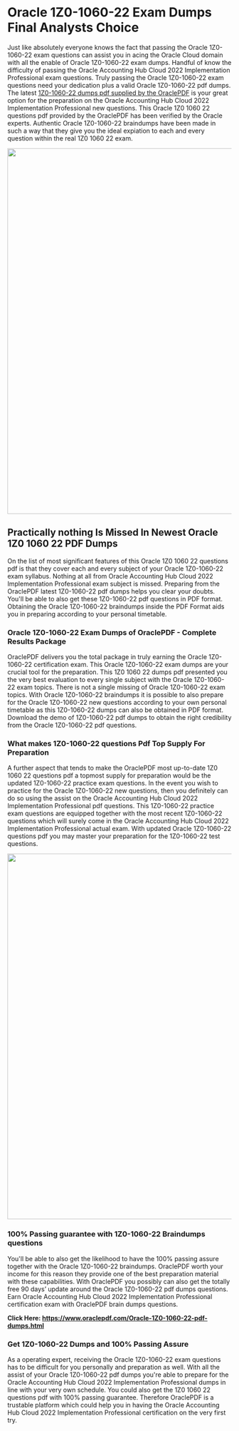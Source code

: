 <h1>Oracle 1Z0-1060-22 Exam Dumps Final Analysts Choice</h1>
<p>Just like absolutely everyone knows the fact that passing the Oracle 1Z0-1060-22 exam questions can assist you in acing the&nbsp;Oracle Cloud&nbsp;domain with all the enable of Oracle 1Z0-1060-22 exam dumps. Handful of know the difficulty of passing the Oracle Accounting Hub Cloud 2022 Implementation Professional exam questions. Truly passing the Oracle 1Z0-1060-22 exam questions need your dedication plus a valid Oracle 1Z0-1060-22 pdf dumps. The latest&nbsp;<a href="https://www.oraclepdf.com/Oracle-1Z0-1060-22-pdf-dumps.html">1Z0-1060-22 dumps pdf supplied by the OraclePDF</a>&nbsp;is your great option for the preparation on the Oracle Accounting Hub Cloud 2022 Implementation Professional new questions. This Oracle 1Z0 1060 22 questions pdf provided by the OraclePDF has been verified by the Oracle experts. Authentic Oracle 1Z0-1060-22 braindumps have been made in such a way that they give you the ideal expiation to each and every question within the real 1Z0 1060 22 exam.</p>
<p><a href="https://www.oraclepdf.com/Oracle-1Z0-1060-22-pdf-dumps.html"><img src="https://i.ibb.co/mJY6Knz/1.png" width="820" /></a></p>
<h2>Practically nothing Is Missed In Newest Oracle 1Z0 1060 22 PDF Dumps</h2>
<p>On the list of most significant features of this Oracle 1Z0 1060 22 questions pdf is that they cover each and every subject of your Oracle 1Z0-1060-22 exam syllabus. Nothing at all from Oracle Accounting Hub Cloud 2022 Implementation Professional exam subject is missed. Preparing from the OraclePDF latest 1Z0-1060-22 pdf dumps helps you clear your doubts. You'll be able to also get these 1Z0-1060-22 pdf questions in PDF format. Obtaining the Oracle 1Z0-1060-22 braindumps inside the PDF Format aids you in preparing according to your personal timetable.</p>
<h3>Oracle 1Z0-1060-22 Exam Dumps of OraclePDF - Complete Results Package</h3>
<p>OraclePDF delivers you the total package in truly earning the Oracle 1Z0-1060-22 certification exam. This Oracle 1Z0-1060-22 exam dumps are your crucial tool for the preparation. This 1Z0 1060 22 dumps pdf presented you the very best evaluation to every single subject with the Oracle 1Z0-1060-22 exam topics. There is not a single missing of Oracle 1Z0-1060-22 exam topics. With Oracle 1Z0-1060-22 braindumps it is possible to also prepare for the Oracle 1Z0-1060-22 new questions according to your own personal timetable as this 1Z0-1060-22 dumps can also be obtained in PDF format. Download the demo of 1Z0-1060-22 pdf dumps to obtain the right credibility from the Oracle 1Z0-1060-22 pdf questions.</p>
<h3>What makes 1Z0-1060-22 questions Pdf Top Supply For Preparation</h3>
<p>A further aspect that tends to make the OraclePDF most up-to-date 1Z0 1060 22 questions pdf a topmost supply for preparation would be the updated 1Z0-1060-22 practice exam questions. In the event you wish to practice for the Oracle 1Z0-1060-22 new questions, then you definitely can do so using the assist on the Oracle Accounting Hub Cloud 2022 Implementation Professional pdf questions. This 1Z0-1060-22 practice exam questions are equipped together with the most recent 1Z0-1060-22 questions which will surely come in the Oracle Accounting Hub Cloud 2022 Implementation Professional actual exam. With updated Oracle 1Z0-1060-22 questions pdf you may master your preparation for the 1Z0-1060-22 test questions.</p>
<p><img src="https://i.ibb.co/TWQ7T6D/2.png" width="820" /></p>
<h3>100% Passing guarantee with 1Z0-1060-22 Braindumps questions</h3>
<p>You'll be able to also get the likelihood to have the 100% passing assure together with the Oracle 1Z0-1060-22 braindumps. OraclePDF worth your income for this reason they provide one of the best preparation material with these capabilities. With OraclePDF you possibly can also get the totally free 90 days&rsquo; update around the Oracle 1Z0-1060-22 pdf dumps questions. Earn Oracle Accounting Hub Cloud 2022 Implementation Professional certification exam with&nbsp;OraclePDF&nbsp;brain dumps questions.</p>
<p><strong>Click Here: <a href="https://www.oraclepdf.com/Oracle-1Z0-1060-22-pdf-dumps.html">https://www.oraclepdf.com/Oracle-1Z0-1060-22-pdf-dumps.html</a></strong></p>
<h3>Get 1Z0-1060-22&nbsp;Dumps&nbsp;and 100% Passing Assure</h3>
<p>As a operating expert, receiving the Oracle 1Z0-1060-22 exam questions has to be difficult for you personally and preparation as well. With all the assist of your Oracle 1Z0-1060-22 pdf dumps you're able to prepare for the Oracle Accounting Hub Cloud 2022 Implementation Professional dumps in line with your very own schedule. You could also get the 1Z0 1060 22 questions pdf with 100% passing guarantee. Therefore OraclePDF is a trustable platform which could help you in having the Oracle Accounting Hub Cloud 2022 Implementation Professional certification on the very first try.</p>
